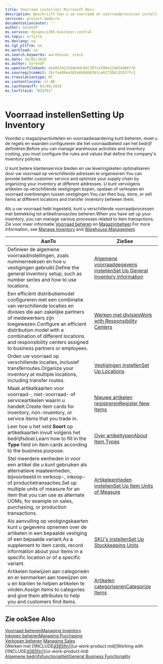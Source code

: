 ```yaml
---
title: Voorraad instellen| Microsoft Docs
description: Beschrijft hoe u uw voorraad en voorraadprocessen instelt, inclusief transferroutes en locaties, zoals magazijnen.
services: project-madeira
documentationcenter: ''
author: SorenGP
ms.service: dynamics365-business-central
ms.topic: article
ms.devlang: na
ms.tgt_pltfrm: na
ms.workload: na
ms.search.keywords: warehouse, stock
ms.date: 10/01/2018
ms.author: SorenGP
ms.openlocfilehash: 8e4033412560e8dc847397c4399e12985490bf78
ms.sourcegitcommit: 1bcfaa99ea302e6b84b8361ca02730b135557fc1
ms.translationtype: HT
ms.contentlocale: nl-BE
ms.lasthandoff: 03/08/2019
ms.locfileid: "815751"
---
```

# <a name="setting-up-inventory"></a><span data-ttu-id="920de-103">Voorraad instellen</span><span class="sxs-lookup"><span data-stu-id="920de-103">Setting Up Inventory</span></span>
<span data-ttu-id="920de-104">Voordat u magazijnactiviteiten en voorraadwaardering kunt beheren, moet u de regels en waarden configureren die het voorraadbeleid van het bedrijf definiëren.</span><span class="sxs-lookup"><span data-stu-id="920de-104">Before you can manage warehouse activities and inventory costing, you must configure the rules and values that define the company's inventory policies.</span></span>

<span data-ttu-id="920de-105">U kunt betere klantenservice bieden en uw leveringsketen optimaliseren door uw voorraad op verschillende adressen te organiseren.</span><span class="sxs-lookup"><span data-stu-id="920de-105">You can provide better customer service and optimize your supply chain by organizing your inventory at different addresses.</span></span> <span data-ttu-id="920de-106">U kunt vervolgens artikelen op verschillende vestigingen kopen, opslaan of verkopen en voorraad overbrengen tussen vestigingen.</span><span class="sxs-lookup"><span data-stu-id="920de-106">You can then buy, store, or sell items at different locations and transfer inventory between them.</span></span>

<span data-ttu-id="920de-107">Als u uw voorraad hebt ingesteld, kunt u verschillende voorraadprocessen met betrekking tot artikeltransacties beheren.</span><span class="sxs-lookup"><span data-stu-id="920de-107">When you have set up your inventory, you can manage various processes related to item transactions.</span></span> <span data-ttu-id="920de-108">Zie voor meer informatie [Voorraad beheren](inventory-manage-inventory.md) en [Magazijnbeheer](warehouse-manage-warehouse.md).</span><span class="sxs-lookup"><span data-stu-id="920de-108">For more information, see [Manage Inventory](inventory-manage-inventory.md) and [Warehouse Management](warehouse-manage-warehouse.md).</span></span>

| <span data-ttu-id="920de-109">Aan</span><span class="sxs-lookup"><span data-stu-id="920de-109">To</span></span> | <span data-ttu-id="920de-110">Zie</span><span class="sxs-lookup"><span data-stu-id="920de-110">See</span></span> |
| --- | --- |
| <span data-ttu-id="920de-111">Definieer de algemene voorraadinstellingen, zoals nummerreeksen en hoe u vestigingen gebruikt.</span><span class="sxs-lookup"><span data-stu-id="920de-111">Define the general inventory setup, such as number series and how to use locations.</span></span> |[<span data-ttu-id="920de-112">Algemene voorraadgegevens instellen</span><span class="sxs-lookup"><span data-stu-id="920de-112">Set Up General Inventory Information</span></span>](inventory-how-setup-general.md) |
|<span data-ttu-id="920de-113">Een efficiënt distributiemodel configureren met een combinatie van verschillende locaties en divisies die aan zakelijke partners of medewerkers zijn toegewezen.</span><span class="sxs-lookup"><span data-stu-id="920de-113">Configure an efficient distribution model with a combination of different locations and responsibility centers assigned to business partners or employees.</span></span>|[<span data-ttu-id="920de-114">Werken met divisies</span><span class="sxs-lookup"><span data-stu-id="920de-114">Work with Responsibility Centers</span></span>](inventory-responsibility-centers.md)|
| <span data-ttu-id="920de-115">Orden uw voorraad op verschillende locaties, inclusief transferroutes.</span><span class="sxs-lookup"><span data-stu-id="920de-115">Organize your inventory at multiple locations, including transfer routes.</span></span> |[<span data-ttu-id="920de-116">Vestigingen instellen</span><span class="sxs-lookup"><span data-stu-id="920de-116">Set Up Locations</span></span>](inventory-how-register-new-items.md) |
| <span data-ttu-id="920de-117">Maak artikelkaarten voor voorraad-, niet-voorraad- of serviceartikelen waarin u handelt.</span><span class="sxs-lookup"><span data-stu-id="920de-117">Create item cards for inventory, non-inventory, or service items that you trade in.</span></span> |[<span data-ttu-id="920de-118">Nieuwe artikelen registreren</span><span class="sxs-lookup"><span data-stu-id="920de-118">Register New Items</span></span>](inventory-how-register-new-items.md) |
|<span data-ttu-id="920de-119">Leer hoe u het veld **Soort** op artikelkaarten invult volgens het bedrijfsdoel.</span><span class="sxs-lookup"><span data-stu-id="920de-119">Learn how to fill in the **Type** field on item cards according to the business purpose.</span></span>|[<span data-ttu-id="920de-120">Over artikeltypen</span><span class="sxs-lookup"><span data-stu-id="920de-120">About Item Types</span></span>](inventory-about-item-types.md)| 
|<span data-ttu-id="920de-121">Stel meerdere eenheden in voor een artikel die u kunt gebruiken als alternatieve maateenheden, bijvoorbeeld in verkoop-, inkoop- of productietransacties.</span><span class="sxs-lookup"><span data-stu-id="920de-121">Set up multiple units of measure for an item that you can use as alternate UOMs, for example on sales, purchasing, or production transactions.</span></span>|[<span data-ttu-id="920de-122">Artikeleenheden instellen</span><span class="sxs-lookup"><span data-stu-id="920de-122">Set Up Item Units of Measure</span></span>](inventory-how-setup-units-of-measure.md)|
|<span data-ttu-id="920de-123">Als aanvulling op vestigingskaarten kunt u gegevens opnemen over de artikelen in een bepaalde vestiging of een bepaalde variant.</span><span class="sxs-lookup"><span data-stu-id="920de-123">As a supplement to item cards, record information about your items in a specific location or of a specific variant.</span></span>|[<span data-ttu-id="920de-124">SKU's instellen</span><span class="sxs-lookup"><span data-stu-id="920de-124">Set Up Stockkeeping Units</span></span>](inventory-how-to-set-up-stockkeeping-units.md)|
| <span data-ttu-id="920de-125">Artikelen toewijzen aan categorieën en er kenmerken aan toewijzen om u en klanten te helpen artikelen te vinden.</span><span class="sxs-lookup"><span data-stu-id="920de-125">Assign items to categories and give them attributes to help you and customers find items.</span></span> |[<span data-ttu-id="920de-126">Artikelen categoriseren</span><span class="sxs-lookup"><span data-stu-id="920de-126">Categorize Items</span></span>](inventory-how-categorize-items.md) |

## <a name="see-also"></a><span data-ttu-id="920de-127">Zie ook</span><span class="sxs-lookup"><span data-stu-id="920de-127">See Also</span></span>
[<span data-ttu-id="920de-128">Voorraad beheren</span><span class="sxs-lookup"><span data-stu-id="920de-128">Managing Inventory</span></span>](inventory-manage-inventory.md)  
[<span data-ttu-id="920de-129">Inkopen beheren</span><span class="sxs-lookup"><span data-stu-id="920de-129">Managing Purchasing</span></span>](purchasing-manage-purchasing.md)  
<span data-ttu-id="920de-130">[Verkopen beheren](sales-manage-sales.md)  </span><span class="sxs-lookup"><span data-stu-id="920de-130">[Managing Sales](sales-manage-sales.md)  </span></span>  
<span data-ttu-id="920de-131">[Werken met [!INCLUDE[d365fin](includes/d365fin_md.md)]](ui-work-product.md)</span><span class="sxs-lookup"><span data-stu-id="920de-131">[Working with [!INCLUDE[d365fin](includes/d365fin_md.md)]](ui-work-product.md)</span></span>  
[<span data-ttu-id="920de-132">Algemene bedrijfsfunctionaliteit</span><span class="sxs-lookup"><span data-stu-id="920de-132">General Business Functionality</span></span>](ui-across-business-areas.md)

